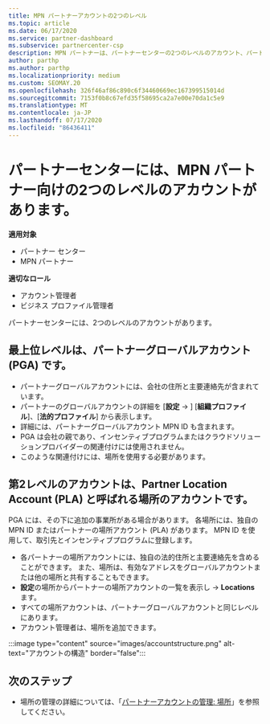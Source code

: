 ```yaml
---
title: MPN パートナーアカウントの2つのレベル
ms.topic: article
ms.date: 06/17/2020
ms.service: partner-dashboard
ms.subservice: partnercenter-csp
description: MPN パートナーは、パートナーセンターの2つのレベルのアカウント、パートナーグローバルアカウント (PGA)、およびパートナーの場所アカウント (PLA) について学習できます。
author: parthp
ms.author: parthp
ms.localizationpriority: medium
ms.custom: SEOMAY.20
ms.openlocfilehash: 326f46af86c890c6f34460669ec167399515014d
ms.sourcegitcommit: 7153f0b8c67efd35f58695ca2a7e00e70da1c5e9
ms.translationtype: MT
ms.contentlocale: ja-JP
ms.lasthandoff: 07/17/2020
ms.locfileid: "86436411"
---
```

# <a name="partner-center-has-two-levels-of-accounts-for-mpn-partners"></a>パートナーセンターには、MPN パートナー向けの2つのレベルのアカウントがあります。

**適用対象**

- パートナー センター
- MPN パートナー

**適切なロール**

- アカウント管理者
- ビジネス プロファイル管理者


パートナーセンターには、2つのレベルのアカウントがあります。

## <a name="the-top-level-is-the-partner-global-account-pga"></a>最上位レベルは、パートナーグローバルアカウント (PGA) です。

- パートナーグローバルアカウントには、会社の住所と主要連絡先が含まれています。 
- パートナーのグローバルアカウントの詳細を [**設定**  ->  ] [**組織プロファイル**]、[**法的プロファイル**] から表示します。
- 詳細には、パートナーグローバルアカウント MPN ID も含まれます。 
- PGA は会社の親であり、インセンティブプログラムまたはクラウドソリューションプロバイダーの関連付けには使用されません。 
- このような関連付けには、場所を使用する必要があります。

## <a name="the-second-level-account-is-the-location-account-called-partner-location-account-pla"></a>第2レベルのアカウントは、Partner Location Account (PLA) と呼ばれる場所のアカウントです。

PGA には、その下に追加の事業所がある場合があります。 各場所には、独自の MPN ID またはパートナーの場所アカウント (PLA) があります。 MPN ID を使用して、取引先とインセンティブプログラムに登録します。

- 各パートナーの場所アカウントには、独自の法的住所と主要連絡先を含めることができます。 また、場所は、有効なアドレスをグローバルアカウントまたは他の場所と共有することもできます。
- **設定**の場所からパートナーの場所アカウントの一覧を表示し  ->  **Locations**ます。
- すべての場所アカウントは、パートナーグローバルアカウントと同じレベルにあります。
- アカウント管理者は、場所を追加できます。

:::image type="content" source="images/accountstructure.png" alt-text="アカウントの構造" border="false":::

## <a name="next-steps"></a>次のステップ

- 場所の管理の詳細については、「[パートナーアカウントの管理: 場所](manage-locations.md)」を参照してください。
